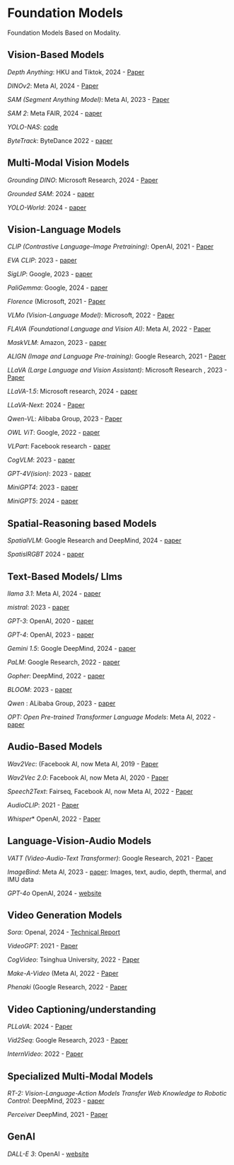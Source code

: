 # Foundation Models
Foundation Models Based on Modality.

## Vision-Based Models

*Depth Anything*: HKU and Tiktok, 2024 - [Paper](https://arxiv.org/pdf/2406.09414)

*DINOv2*: Meta AI, 2024 - [Paper](https://arxiv.org/pdf/2304.07193)

*SAM (Segment Anything Model)*: Meta AI, 2023 - [Paper](https://arxiv.org/pdf/2304.02643)

*SAM 2*: Meta FAIR, 2024 - [paper](https://scontent-hou1-1.xx.fbcdn.net/v/t39.2365-6/453323338_287900751050452_6064535069828837026_n.pdf?_nc_cat=107&ccb=1-7&_nc_sid=3c67a6&_nc_ohc=TnvI-AaGawoQ7kNvgEOJCXb&_nc_ht=scontent-hou1-1.xx&oh=00_AYAi98_rkXI2UXDI3qN4a2ZrRPn9hzdxkyhXuJX5mBYkOQ&oe=66AECA39)

*YOLO-NAS*: [code](https://github.com/Deci-AI/super-gradients/tree/master)

*ByteTrack*: ByteDance 2022 - [paper](https://github.com/Deci-AI/super-gradients/tree/master)


## Multi-Modal Vision Models

*Grounding DINO*: Microsoft Research, 2024 - [Paper](https://arxiv.org/pdf/2303.05499)

*Grounded SAM*: 2024 - [paper](https://arxiv.org/pdf/2401.14159)

*YOLO-World*: 2024 - [paper](https://arxiv.org/pdf/2401.17270)

## Vision-Language Models


*CLIP (Contrastive Language–Image Pretraining)*: OpenAI, 2021 - [Paper](https://arxiv.org/abs/2103.00020)

*EVA CLIP*: 2023 - [paper](https://arxiv.org/pdf/2303.15389)

*SigLIP*: Google, 2023 - [paper](https://arxiv.org/pdf/2303.15343)

*PaliGemma*: Google, 2024 - [paper](https://arxiv.org/pdf/2407.07726)

*Florence* (Microsoft, 2021 - [Paper](https://arxiv.org/pdf/2111.11432)

*VLMo (Vision-Language Model)*: Microsoft, 2022 - [Paper](https://arxiv.org/pdf/2111.02358)

*FLAVA (Foundational Language and Vision AI)*: Meta AI, 2022 - [Paper](https://arxiv.org/abs/2112.04482)

*MaskVLM*: Amazon, 2023 - [paper](https://arxiv.org/pdf/2208.02131)

*ALIGN (Image and Language Pre-training)*: Google Research, 2021 - [Paper](https://arxiv.org/abs/2102.05918)

*LLaVA (Large Language and Vision Assistant)*: Microsoft Research , 2023 - [Paper](https://arxiv.org/abs/2304.08485)

*LLaVA-1.5*: Microsoft research, 2024 - [paper](https://arxiv.org/pdf/2310.03744)

*LLaVA-Next*: 2024 - [Paper](https://arxiv.org/pdf/2407.07895)

*Qwen-VL*: Alibaba Group, 2023 - [Paper](https://arxiv.org/pdf/2308.12966)

*OWL ViT*: Google, 2022 - [paper](https://arxiv.org/pdf/2205.06230)

*VLPart*: Facebook research - [paper](https://arxiv.org/pdf/2305.11173)

*CogVLM*: 2023 - [paper](https://arxiv.org/pdf/2311.03079)

*GPT-4V(ision)*: 2023 - [paper](https://arxiv.org/pdf/2311.01361)

*MiniGPT4*: 2023 - [paper](https://arxiv.org/pdf/2304.10592)

*MiniGPT5*: 2024 - [paper](https://arxiv.org/pdf/2310.02239)

## Spatial-Reasoning based Models

*SpatialVLM*: Google Research and DeepMind, 2024 - [paper](https://arxiv.org/pdf/2401.12168)

*SpatislRGBT* 2024 - [paper](https://arxiv.org/pdf/2406.01584)

## Text-Based Models/ Llms

*llama 3.1*: Meta AI, 2024 - [paper](https://scontent-hou1-1.xx.fbcdn.net/v/t39.2365-6/452387774_1036916434819166_4173978747091533306_n.pdf?_nc_cat=104&ccb=1-7&_nc_sid=3c67a6&_nc_ohc=DTS7hDTcxZoQ7kNvgF4bFEz&_nc_ht=scontent-hou1-1.xx&oh=00_AYAqN_LRjPCy1pIH8_C5ac0I3-E2LiS33XcTo-ZkX_J7qQ&oe=66AD830D)

*mistral*: 2023 - [paper](https://arxiv.org/pdf/2310.06825)

*GPT-3*: OpenAI, 2020 - [paper](https://arxiv.org/pdf/2005.14165)

*GPT-4*: OpenAI, 2023 - [paper](https://cdn.openai.com/papers/gpt-4.pdf)

*Gemini 1.5*: Google DeepMind, 2024 - [paper](https://arxiv.org/pdf/2403.05530)

*PaLM*: Google Research, 2022 - [paper](https://arxiv.org/pdf/2204.02311)

*Gopher*: DeepMind, 2022 - [paper](https://arxiv.org/pdf/2112.11446)

*BLOOM*: 2023 - [paper](https://arxiv.org/pdf/2211.05100)

*Qwen* : ALibaba Group, 2023 - [paper](https://arxiv.org/pdf/2309.16609)

*OPT: Open Pre-trained Transformer Language Models*: Meta AI, 2022 - [paper](https://arxiv.org/pdf/2205.01068)


## Audio-Based Models

*Wav2Vec*: (Facebook AI, now Meta AI, 2019 - [Paper](https://arxiv.org/pdf/1904.05862)

*Wav2Vec 2.0*: Facebook AI, now Meta AI, 2020 - [Paper](https://arxiv.org/abs/2006.11477)

*Speech2Text*: Fairseq, Facebook AI, now Meta AI, 2022 - [Paper](https://arxiv.org/pdf/2010.05171)

*AudioCLIP*: 2021 - [Paper](https://arxiv.org/abs/2106.13043)

*Whisper** OpenAI, 2022 - [Paper](https://cdn.openai.com/papers/whisper.pdf)

## Language-Vision-Audio Models

*VATT (Video-Audio-Text Transformer)*: Google Research, 2021 - [Paper](https://arxiv.org/abs/2104.11178)

*ImageBind*:  Meta AI, 2023 - [paper](https://arxiv.org/pdf/2305.05665): Images, text, audio, depth, thermal, and IMU data 

*GPT-4o* OpenAI, 2024 - [website](https://openai.com/index/hello-gpt-4o/)

## Video Generation Models

*Sora*: OpenaI, 2024 - [Technical Report](https://openai.com/index/video-generation-models-as-world-simulators/)

*VideoGPT*: 2021 - [Paper](https://arxiv.org/abs/2104.10157)

*CogVideo*: Tsinghua University, 2022 - [Paper](https://arxiv.org/abs/2205.15868)

*Make-A-Video* (Meta AI, 2022 - [Paper](https://arxiv.org/abs/2209.14792)

*Phenaki* (Google Research, 2022 - [Paper](https://arxiv.org/abs/2210.02399)

## Video Captioning/understanding

*PLLaVA*: 2024 - [Paper](https://arxiv.org/pdf/2404.16994)

*Vid2Seq*: Google Research, 2023 - [Paper](https://arxiv.org/pdf/2302.14115)

*InternVideo*: 2022 - [Paper](https://arxiv.org/pdf/2212.03191)

## Specialized Multi-Modal Models

*RT-2: Vision-Language-Action Models Transfer Web Knowledge to Robotic Control*: DeepMind, 2023 - [paper](https://arxiv.org/pdf/2307.15818)

*Perceiver* DeepMind, 2021 - [Paper](https://arxiv.org/abs/2103.03206)


## GenAI

*DALL-E 3*: OpenAI - [website](https://openai.com/index/dall-e-3/)
